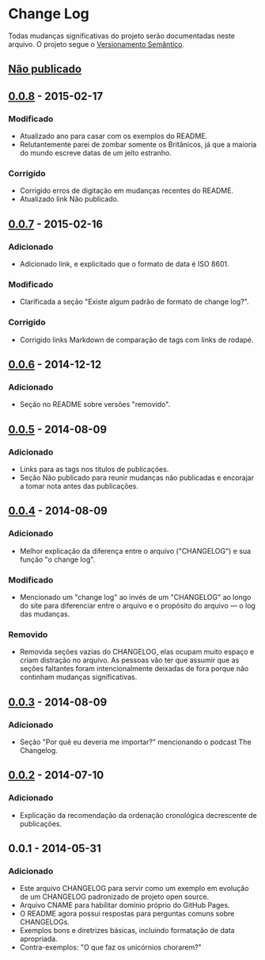 # Change Log
Todas mudanças significativas do projeto serão documentadas neste arquivo. O projeto segue o [Versionamento Semântico](http://semver.org/lang/pt-BR/).

## [Não publicado][nao-publicado]

## [0.0.8] - 2015-02-17
### Modificado
- Atualizado ano para casar com os exemplos do README.
- Relutantemente parei de zombar somente os Britânicos, já que a maioria do mundo escreve datas de um jeito estranho.

### Corrigido
- Corrigido erros de digitação em mudanças recentes do README.
- Atualizado link Não publicado.

## [0.0.7] - 2015-02-16
### Adicionado
- Adicionado link, e explicitado que o formato de data é ISO 8601.

### Modificado
- Clarificada a seção "Existe algum padrão de formato de change log?".

### Corrigido
- Corrigido links Markdown de comparação de tags com links de rodapé.

## [0.0.6] - 2014-12-12
### Adicionado
- Seção no README sobre versões "removido".

## [0.0.5] - 2014-08-09
### Adicionado
- Links para as tags nos títulos de publicações.
- Seção Não publicado para reunir mudanças não publicadas e encorajar a tomar nota antes das publicações.

## [0.0.4] - 2014-08-09
### Adicionado
- Melhor explicação da diferença entre o arquivo ("CHANGELOG") e sua função "o change log".

### Modificado
- Mencionado um "change log" ao invés de um "CHANGELOG" ao longo do site para diferenciar entre o arquivo e o propósito do arquivo —  o log das mudanças.

### Removido
- Removida seções vazias do CHANGELOG, elas ocupam muito espaço e criam distração no arquivo. As pessoas vão ter que assumir que as seções faltantes foram intencionalmente deixadas de fora porque não continham mudanças significativas.

## [0.0.3] - 2014-08-09
### Adicionado
- Seção "Por quê eu deveria me importar?" mencionando o podcast The Changelog.

## [0.0.2] - 2014-07-10
### Adicionado
- Explicação da recomendação da ordenação cronológica decrescente de publicações.

## 0.0.1 - 2014-05-31
### Adicionado
- Este arquivo CHANGELOG para servir como um exemplo em evolução de um CHANGELOG padronizado de projeto open source.
- Arquivo CNAME para habilitar domínio próprio do GitHub Pages.
- O README agora possui respostas para perguntas comuns sobre CHANGELOGs.
- Exemplos bons e diretrizes básicas, incluindo formatação de data apropriada.
- Contra-exemplos: "O que faz os unicórnios chorarem?"

[nao-publicado]: https://github.com/tallesl/keep-a-changelog/compare/v0.0.8...HEAD
[0.0.8]: https://github.com/tallesl/keep-a-changelog/compare/v0.0.7...v0.0.8
[0.0.7]: https://github.com/tallesl/keep-a-changelog/compare/v0.0.6...v0.0.7
[0.0.6]: https://github.com/tallesl/keep-a-changelog/compare/v0.0.5...v0.0.6
[0.0.5]: https://github.com/tallesl/keep-a-changelog/compare/v0.0.4...v0.0.5
[0.0.4]: https://github.com/tallesl/keep-a-changelog/compare/v0.0.3...v0.0.4
[0.0.3]: https://github.com/tallesl/keep-a-changelog/compare/v0.0.2...v0.0.3
[0.0.2]: https://github.com/tallesl/keep-a-changelog/compare/v0.0.1...v0.0.2
